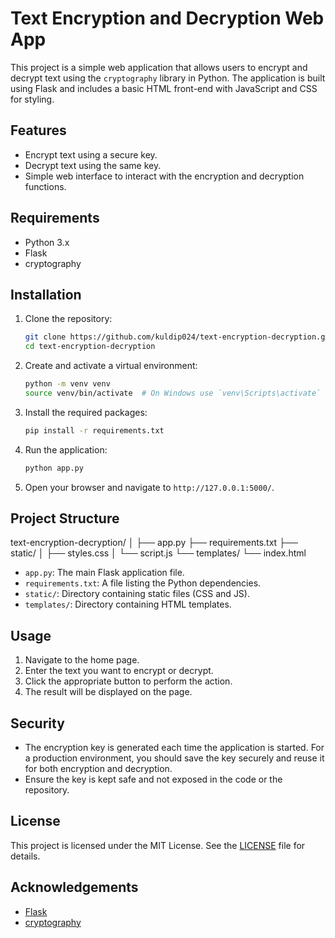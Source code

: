 # Text Encryption and Decryption Web App

This project is a simple web application that allows users to encrypt and decrypt text using the `cryptography` library in Python. The application is built using Flask and includes a basic HTML front-end with JavaScript and CSS for styling.

## Features

- Encrypt text using a secure key.
- Decrypt text using the same key.
- Simple web interface to interact with the encryption and decryption functions.

## Requirements

- Python 3.x
- Flask
- cryptography

## Installation

1. Clone the repository:
    ```bash
    git clone https://github.com/kuldip024/text-encryption-decryption.git
    cd text-encryption-decryption
    ```

2. Create and activate a virtual environment:
    ```bash
    python -m venv venv
    source venv/bin/activate  # On Windows use `venv\Scripts\activate`
    ```

3. Install the required packages:
    ```bash
    pip install -r requirements.txt
    ```

4. Run the application:
    ```bash
    python app.py
    ```

5. Open your browser and navigate to `http://127.0.0.1:5000/`.

## Project Structure

text-encryption-decryption/
│
├── app.py
├── requirements.txt
├── static/
│ ├── styles.css
│ └── script.js
└── templates/
└── index.html


- `app.py`: The main Flask application file.
- `requirements.txt`: A file listing the Python dependencies.
- `static/`: Directory containing static files (CSS and JS).
- `templates/`: Directory containing HTML templates.

## Usage

1. Navigate to the home page.
2. Enter the text you want to encrypt or decrypt.
3. Click the appropriate button to perform the action.
4. The result will be displayed on the page.

## Security

- The encryption key is generated each time the application is started. For a production environment, you should save the key securely and reuse it for both encryption and decryption.
- Ensure the key is kept safe and not exposed in the code or the repository.

## License

This project is licensed under the MIT License. See the [LICENSE](LICENSE) file for details.

## Acknowledgements

- [Flask](https://flask.palletsprojects.com/)
- [cryptography](https://cryptography.io/)

